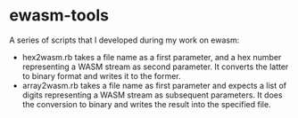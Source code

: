 # ewasm-tools
A series of scripts that I developed during my work on ewasm:

  * hex2wasm.rb takes a file name as a first parameter, and a hex number representing a WASM stream as second parameter. It
    converts the latter to binary format and writes it to the former.
  * array2wasm.rb takes a file name as first parameter and expects a list of digits representing a WASM stream as subsequent
    parameters. It does the conversion to binary and writes the result into the specified file.

